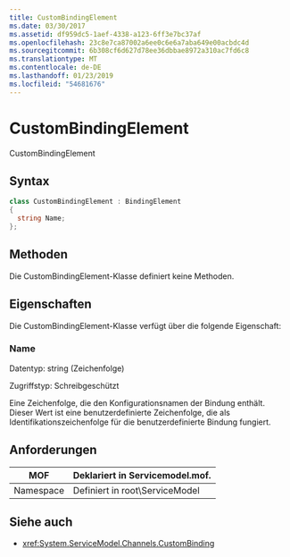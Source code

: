 ```yaml
---
title: CustomBindingElement
ms.date: 03/30/2017
ms.assetid: df959dc5-1aef-4338-a123-6ff3e7bc37af
ms.openlocfilehash: 23c8e7ca87002a6ee0c6e6a7aba649e00acbdc4d
ms.sourcegitcommit: 6b308cf6d627d78ee36dbbae8972a310ac7fd6c8
ms.translationtype: MT
ms.contentlocale: de-DE
ms.lasthandoff: 01/23/2019
ms.locfileid: "54681676"
---
```

# <a name="custombindingelement"></a>CustomBindingElement
CustomBindingElement  
  
## <a name="syntax"></a>Syntax  
  
```csharp
class CustomBindingElement : BindingElement  
{  
  string Name;  
};  
```  
  
## <a name="methods"></a>Methoden  
 Die CustomBindingElement-Klasse definiert keine Methoden.  
  
## <a name="properties"></a>Eigenschaften  
 Die CustomBindingElement-Klasse verfügt über die folgende Eigenschaft:  
  
### <a name="name"></a>Name  
 Datentyp: string (Zeichenfolge)  
  
 Zugriffstyp: Schreibgeschützt  
  
 Eine Zeichenfolge, die den Konfigurationsnamen der Bindung enthält. Dieser Wert ist eine benutzerdefinierte Zeichenfolge, die als Identifikationszeichenfolge für die benutzerdefinierte Bindung fungiert.  
  
## <a name="requirements"></a>Anforderungen  
  
|MOF|Deklariert in Servicemodel.mof.|  
|---------|-----------------------------------|  
|Namespace|Definiert in root\ServiceModel|  
  
## <a name="see-also"></a>Siehe auch
- <xref:System.ServiceModel.Channels.CustomBinding>
